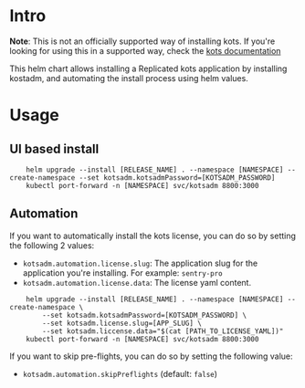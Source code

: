 # Intro

**Note**: This is not an officially supported way of installing kots. If you're looking for using this in a supported way, check the [kots documentation](https://kots.io/kotsadm/installing/installing-a-kots-app/)


This helm chart allows installing a Replicated kots application by installing kostadm, and automating the install process using helm values.



# Usage

## UI based install 

```shell
    helm upgrade --install [RELEASE_NAME] . --namespace [NAMESPACE] --create-namespace --set kotsadm.kotsadmPassword=[KOTSADM_PASSWORD]
    kubectl port-forward -n [NAMESPACE] svc/kotsadm 8800:3000
```

## Automation

If you want to automatically install the kots license, you can do so by setting the following 2 values:

* `kotsadm.automation.license.slug`: The application slug for the application you're installing. For example: `sentry-pro`
* `kotsadm.automation.license.data`: The license yaml content.

```shell
    helm upgrade --install [RELEASE_NAME] . --namespace [NAMESPACE] --create-namespace \
        --set kotsadm.kotsadmPassword=[KOTSADM_PASSWORD] \
        --set kotsadm.license.slug=[APP_SLUG] \
        --set kotsadm.liccense.data="$(cat [PATH_TO_LICENSE_YAML])"
    kubectl port-forward -n [NAMESPACE] svc/kotsadm 8800:3000
```

If you want to skip pre-flights, you can do so by setting the following value:
* `kotsadm.automation.skipPreflights` (default: `false`)